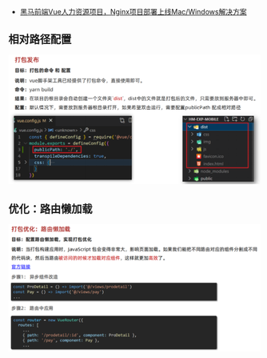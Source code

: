 

* [黑马前端Vue人力资源项目，Nginx项目部署上线Mac/Windows解决方案](https://www.bilibili.com/video/BV1JE421M7oe/?spm_id_from=333.337.search-card.all.click&vd_source=dc55c355e9f5b6174832aacfb5d8b6aa)



















## 相对路径配置

![](images/001.png)



## 优化：路由懒加载

![](images/002.png)




















